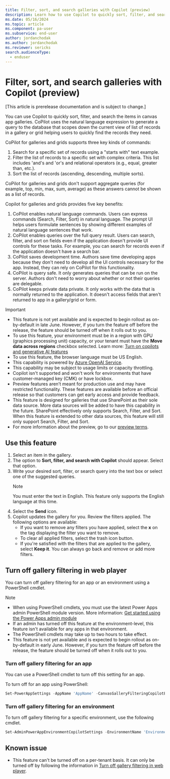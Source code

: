 ```yaml
---
title: Filter, sort, and search galleries with Copilot (preview)
description: Learn how to use Copilot to quickly sort, filter, and search canvas app galleries using natural language.
ms.date: 05/16/2024
ms.topic: article
ms.component: pa-user
ms.subservice: end-user
author: jordanchodak
ms.author: jordanchodak
ms.reviewer: sericks
search.audienceType: 
  - enduser
---
```



# Filter, sort, and search galleries with Copilot (preview)

[This article is prerelease documentation and is subject to change.]

You can use Copilot to quickly sort, filter, and search the items in canvas app galleries. CoPilot uses the natural language expression to generate a query to the database that scopes down the current view of list of records in a gallery or grid helping users to quickly find the records they need. 

CoPilot for galleries and grids supports three key kinds of commands: 

1. Search for a specific set of records using a "starts with" text example. 
2. Filter the list of records to a specific set with complex criteria. This list includes 'and's and 'or's and relational operators (e.g., equal, greater than, etc.). 
3. Sort the list of records (ascending, descending, multiple sorts).

CoPilot for galleries and grids don't support aggregate queries (for example, top, min, max, sum, average) as these answers cannot be shown as a list of records. 

Copilot for galleries and grids provides five key benefits:

1. CoPilot enables natural language commands. Users can express commands (Search, Filter, Sort) in natural language. The prompt UI helps users formulate sentences by showing different examples of natural language sentences that work. 
2. CoPilot enables queries over the full query result. Users can search, filter, and sort on fields even if the application doesn't provide UI controls for these tasks. For example, you can search for records even if the application doesn't have a search bar.  
3. CoPilot saves development time. Authors save time developing apps because they don't need to develop all the UI controls necessary for the app. Instead, they can rely on CoPilot for this functionality. 
4. CoPilot is query safe. It only generates queries that can be run on the server. Authors don't need to worry about whether or not their queries are delegable. 
5. CoPilot keeps private data private. It only works with the data that is normally returned to the application. It doesn't access fields that aren't returned to app in a gallery/grid or form.


> [!IMPORTANT]
> - This feature is not yet available and is expected to begin rollout as on-by-default in late June.  However, if you turn the feature off before the release, the feature should be turned off when it rolls out to you.
> - To use this feature, your environment must be in a region with GPU (graphics processing unit) capacity, or your tenant must have the **Move data across regions** checkbox selected.  Learn more: [Turn on copilots and generative AI features](/power-platform/admin/geographical-availability-copilot)
> - To use this feature, the browser language must be US English.
> - This capability is powered by [Azure OpenAI Service](/azure/cognitive-services/openai/overview).
> - This capability may be subject to usage limits or capacity throttling.
> - Copilot isn't supported and won't work for environments that have customer-managed key (CMK) or have lockbox.
> - Preview features aren’t meant for production use and may have restricted functionality. These features are available before an official release so that customers can get early access and provide feedback.
> - This feature is designed for galleries that use SharePoint as their sole data source. More data sources will be added to have this capability in the future. SharePoint effectively only supports Search, Filter, and Sort. When this feature is extended to other data sources, this feature will still only support Search, Filter, and Sort.
> - For more information about the preview, go to our [preview terms](https://go.microsoft.com/fwlink/?linkid=2189520).

## Use this feature

1. Select an item in the gallery. 
2. The option to **Sort, filter, and search with Copilot** should appear. Select that option. 
3. Write your desired sort, filter, or search query into the text box or select one of the suggested queries.  
     > [!Note] 
     > You must enter the text in English. This feature only supports the English language at this time. 
4. Select the **Send** icon. 
5. Copilot updates the gallery for you. Review the filters applied. The following options are available: 
    - If you want to remove any filters you have applied, select the **x** on the tag displaying the filter you want to remove. 
    - To clear all applied filters, select the trash icon button. 
    - If you're satisfied with the filters that are applied to the gallery, select **Keep it**.  You can always go back and remove or add more filters. 
  
## Turn off gallery filtering in web player

You can turn off gallery filtering for an app or an environment using a PowerShell cmdlet.  

> [!NOTE]
> - When using PowerShell cmdlets, you must use the latest Power Apps admin PowerShell module version. More information: [Get started using the Power Apps admin module](/powershell/powerapps/get-started-powerapps-admin)
> - If an admin has turned off this feature at the environment-level, this feature isn't available for any apps in that environment.
> - The PowerShell cmdlets may take up to two hours to take effect.
> - This feature is not yet available and is expected to begin rollout as on-by-default in early June.  However, if you turn the feature off before the release, the feature should be turned off when it rolls out to you.

### Turn off gallery filtering for an app

You can use a PowerShell cmdlet to turn off this setting for an app.

To turn off for an app using PowerShell:

```powershell
Set-PowerAppSettings -AppName 'AppName' -CanvasGalleryFilteringCopilotEnabled $false
```

### Turn off gallery filtering for an environment

To turn off gallery filtering for a specific environment, use the following cmdlet.

```powershell
Set-AdminPowerAppEnvironmentCopilotSettings -EnvironmentName 'EnvironmentName' -CanvasAppGalleryFilterCopilotEnabled $false
```
   
## Known issue

- This feature can't be turned off on a per-tenant basis.  It can only be turned off by following the information in [Turn off gallery filtering in web player](#turn-off-gallery-filtering-in-web-player).
